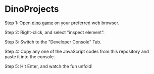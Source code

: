 # DinoProjects
Step 1: Open [dino game](chrome://dino) on your preferred web browser. 

Step 2: Right-click, and select "inspect element". 

Step 3: Switch to the "Developer Console" Tab.

Step 4: Copy any one of the JavaScript codes from this repository and paste it into the console.

Step 5: Hit Enter, and watch the fun unfold! 
